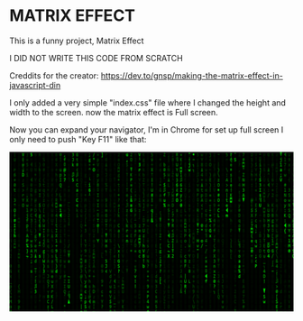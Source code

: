 # MATRIX EFFECT

This is a funny project, Matrix Effect

  I DID NOT WRITE THIS CODE FROM SCRATCH

Creddits for the creator: https://dev.to/gnsp/making-the-matrix-effect-in-javascript-din

I only added a very simple "index.css" file where I changed the height and width to the screen. now the matrix effect is Full screen.

Now you can expand your navigator, I'm in Chrome for set up full screen I only need to push "Key F11" like that:

![Getting Started](./src/screenhoot.png)